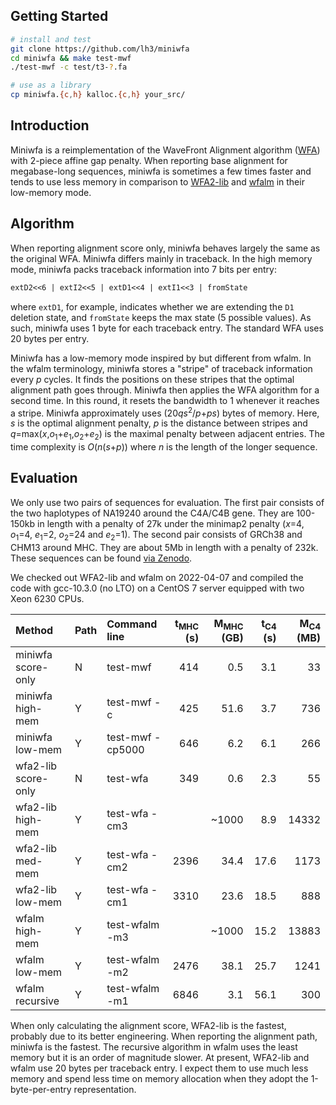 ## Getting Started
```sh
# install and test
git clone https://github.com/lh3/miniwfa
cd miniwfa && make test-mwf
./test-mwf -c test/t3-?.fa

# use as a library
cp miniwfa.{c,h} kalloc.{c,h} your_src/
```

## Introduction

Miniwfa is a reimplementation of the WaveFront Alignment algorithm
([WFA][wfa-pub]) with 2-piece affine gap penalty. When reporting base alignment
for megabase-long sequences, miniwfa is sometimes a few times faster and tends
to use less memory in comparison to [WFA2-lib][wfa] and [wfalm][wfalm] in their
low-memory mode.

## Algorithm

When reporting alignment score only, miniwfa behaves largely the same as the
original WFA. Miniwfa differs mainly in traceback. In the high memory mode,
miniwfa packs traceback information into 7 bits per entry:
```txt
extD2<<6 | extI2<<5 | extD1<<4 | extI1<<3 | fromState
```
where `extD1`, for example, indicates whether we are extending the `D1`
deletion state, and `fromState` keeps the max state (5 possible values).
As such, miniwfa uses 1 byte for each traceback entry. The standard WFA uses 20
bytes per entry.

Miniwfa has a low-memory mode inspired by but different from wfalm. In the
wfalm terminology, miniwfa stores a "stripe" of traceback information every *p*
cycles. It finds the positions on these stripes that the optimal alignment path
goes through. Miniwfa then applies the WFA algorithm for a second time. In this
round, it resets the bandwidth to 1 whenever it reaches a stripe. Miniwfa
approximately uses (20*qs*<sup>2</sup>/*p*+*ps*) bytes of memory. Here, *s* is
the optimal alignment penalty, *p* is the distance between stripes and
*q*=max(*x*,*o*<sub>1</sub>+*e*<sub>1</sub>,*o*<sub>2</sub>+*e*<sub>2</sub>)
is the maximal penalty between adjacent entries. The time complexity is
*O*(*n*(*s*+*p*)) where *n* is the length of the longer sequence.

## Evaluation

We only use two pairs of sequences for evaluation. The first pair consists of
the two haplotypes of NA19240 around the C4A/C4B gene. They are 100-150kb in
length with a penalty of 27k under the minimap2 penalty (*x*=4,
*o*<sub>1</sub>=4, *e*<sub>1</sub>=2, *o*<sub>2</sub>=24 and
*e*<sub>2</sub>=1).  The second pair consists of GRCh38 and CHM13 around MHC.
They are about 5Mb in length with a penalty of 232k. These sequences can be
found [via Zenodo][seq-zenodo].

We checked out WFA2-lib and wfalm on 2022-04-07 and compiled the code with
gcc-10.3.0 (no LTO) on a CentOS 7 server equipped with two Xeon 6230 CPUs.

|Method             |Path|Command line    |t<sub>MHC</sub> (s)|M<sub>MHC</sub> (GB)|t<sub>C4</sub> (s)|M<sub>C4</sub> (MB)|
|:------------------|:---|:---------------|------------------:|-------------------:|-----------------:|------------------:|
|miniwfa score-only |N   |test-mwf        |414   |0.5    |3.1   |33   |
|miniwfa high-mem   |Y   |test-mwf -c     |425   |51.6   |3.7   |736  |
|miniwfa low-mem    |Y   |test-mwf -cp5000|646   |6.2    |6.1   |266  |
|wfa2-lib score-only|N   |test-wfa        |349   |0.6    |2.3   |55   |
|wfa2-lib high-mem  |Y   |test-wfa -cm3   |      |~1000  |8.9   |14332|
|wfa2-lib med-mem   |Y   |test-wfa -cm2   |2396  |34.4   |17.6  |1173 |
|wfa2-lib low-mem   |Y   |test-wfa -cm1   |3310  |23.6   |18.5  |888  |
|wfalm high-mem     |Y   |test-wfalm -m3  |      |~1000  |15.2  |13883
|wfalm low-mem      |Y   |test-wfalm -m2  |2476  |38.1   |25.7  |1241 |
|wfalm recursive    |Y   |test-wfalm -m1  |6846  |3.1    |56.1  |300  |

When only calculating the alignment score, WFA2-lib is the fastest, probably
due to its better engineering. When reporting the alignment path, miniwfa is
the fastest. The recursive algorithm in wfalm uses the least memory but it is
an order of magnitude slower. At present, WFA2-lib and wfalm use 20 bytes per
traceback entry. I expect them to use much less memory and spend less time on
memory allocation when they adopt the 1-byte-per-entry representation.

[wfa-pub]: https://pubmed.ncbi.nlm.nih.gov/32915952/
[wfa]: https://github.com/smarco/WFA2-lib
[wfalm]: https://github.com/jeizenga/wfalm
[seq-zenodo]: https://zenodo.org/record/6056061
